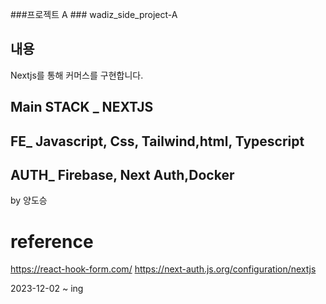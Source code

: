 ###프로젝트 A ###
wadiz_side_project-A

## 내용 ##
Nextjs를 통해 커머스를 구현합니다.

## Main STACK _ NEXTJS
## FE_ Javascript, Css, Tailwind,html, Typescript 
## AUTH_ Firebase, Next Auth,Docker
by 양도승


# reference
https://react-hook-form.com/
https://next-auth.js.org/configuration/nextjs



2023-12-02 ~ ing 

